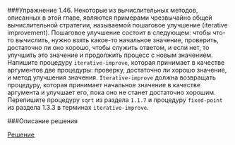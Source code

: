 ###Упражнение 1.46.
Некоторые из вычислительных методов, описанных в этой главе, являются примерами чрезвычайно
общей вычислительной стратегии, называемой пошаговое улучшение (iterative improvement). Пошаговое улучшение состоит в следующем: чтобы что-то вычислить, нужно взять какое-то начальное значение, проверить, достаточно ли оно хорошо, чтобы служить ответом, и если нет, то улучшить это значение и продолжить процесс с новым значением. 
Напишите процедуру `iterative-improve`, которая принимает в качестве аргументов две процедуры: 
проверку, достаточно ли хорошо значение, и метод улучшения значения. `Iterative-improve` должна возвращать процедуру,
которая принимает начальное значение в качестве аргумента и улучшает его, пока оно не станет достаточно хорошим. Перепишите процедуру `sqrt` из раздела `1.1.7` и процедуру `fixed-point` из раздела 1.3.3 в терминах `iterative-improve`.

###Описание решения

[Решение](../../src/chapter01/ex-1-46.rkt) 
